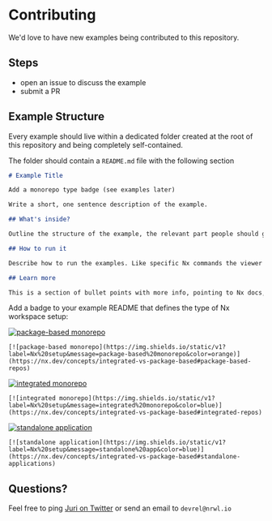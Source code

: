 # Contributing

We'd love to have new examples being contributed to this repository.

## Steps

- open an issue to discuss the example
- submit a PR

## Example Structure

Every example should live within a dedicated folder created at the root of this repository and being completely self-contained.

The folder should contain a `README.md` file with the following section

```markdown
# Example Title

Add a monorepo type badge (see examples later)

Write a short, one sentence description of the example.

## What's inside?

Outline the structure of the example, the relevant part people should go and look at etc.

## How to run it

Describe how to run the examples. Like specific Nx commands the viewer might want to run/try.

## Learn more

This is a section of bullet points with more info, pointing to Nx docs, blog posts, videos etc.
```

Add a badge to your example README that defines the type of Nx workspace setup:

[![package-based monorepo](https://img.shields.io/static/v1?label=Nx%20setup&message=package-based%20monorepo&color=orange)](https://nx.dev/concepts/integrated-vs-package-based#package-based-repos)

```
[![package-based monorepo](https://img.shields.io/static/v1?label=Nx%20setup&message=package-based%20monorepo&color=orange)](https://nx.dev/concepts/integrated-vs-package-based#package-based-repos)
```

[![integrated monorepo](https://img.shields.io/static/v1?label=Nx%20setup&message=integrated%20monorepo&color=blue)](https://nx.dev/concepts/integrated-vs-package-based#integrated-repos)

```
[![integrated monorepo](https://img.shields.io/static/v1?label=Nx%20setup&message=integrated%20monorepo&color=blue)](https://nx.dev/concepts/integrated-vs-package-based#integrated-repos)
```

[![standalone application](https://img.shields.io/static/v1?label=Nx%20setup&message=standalone%20app&color=blue)](https://nx.dev/concepts/integrated-vs-package-based#standalone-applications)

```
[![standalone application](https://img.shields.io/static/v1?label=Nx%20setup&message=standalone%20app&color=blue)](https://nx.dev/concepts/integrated-vs-package-based#standalone-applications)
```

## Questions?

Feel free to ping [Juri on Twitter](https://twitter.com/juristr) or send an email to `devrel@nrwl.io`
